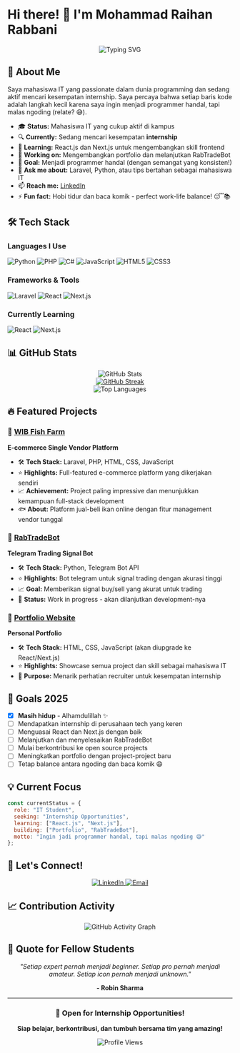 # Hi there! 👋 I'm Mohammad Raihan Rabbani

<div align="center">
  <img src="https://readme-typing-svg.herokuapp.com?font=Fira+Code&pause=1000&multicolor=true&center=true&vCenter=true&width=435&lines=Welcome+to+my+GitHub+profile!;IT+Student+%7C+Future+Developer;Looking+for+internship+opportunities;Building+cool+projects+with+passion!" alt="Typing SVG" />
</div>

## 🚀 About Me

Saya mahasiswa IT yang passionate dalam dunia programming dan sedang aktif mencari kesempatan internship. Saya percaya bahwa setiap baris kode adalah langkah kecil karena saya ingin menjadi programmer handal, tapi malas ngoding (relate? 😅).

- 🎓 **Status:** Mahasiswa IT yang cukup aktif di kampus
- 🔍 **Currently:** Sedang mencari kesempatan **internship**
- 🌱 **Learning:** React.js dan Next.js untuk mengembangkan skill frontend
- 💼 **Working on:** Mengembangkan portfolio dan melanjutkan RabTradeBot
- 🎯 **Goal:** Menjadi programmer handal (dengan semangat yang konsisten!)
- 💬 **Ask me about:** Laravel, Python, atau tips bertahan sebagai mahasiswa IT
- 📫 **Reach me:** [LinkedIn](https://www.linkedin.com/in/mohammadraihanrabbani/)
- ⚡ **Fun fact:** Hobi tidur dan baca komik - perfect work-life balance! 😴📚

## 🛠️ Tech Stack

### Languages I Use
![Python](https://img.shields.io/badge/Python-3776AB?style=for-the-badge&logo=python&logoColor=white)
![PHP](https://img.shields.io/badge/PHP-777BB4?style=for-the-badge&logo=php&logoColor=white)
![C#](https://img.shields.io/badge/C%23-239120?style=for-the-badge&logo=c-sharp&logoColor=white)
![JavaScript](https://img.shields.io/badge/JavaScript-F7DF1E?style=for-the-badge&logo=javascript&logoColor=black)
![HTML5](https://img.shields.io/badge/HTML5-E34F26?style=for-the-badge&logo=html5&logoColor=white)
![CSS3](https://img.shields.io/badge/CSS3-1572B6?style=for-the-badge&logo=css3&logoColor=white)

### Frameworks & Tools
![Laravel](https://img.shields.io/badge/Laravel-FF2D20?style=for-the-badge&logo=laravel&logoColor=white)
![React](https://img.shields.io/badge/React-20232A?style=for-the-badge&logo=react&logoColor=61DAFB)
![Next.js](https://img.shields.io/badge/Next.js-000000?style=for-the-badge&logo=next.js&logoColor=white)

### Currently Learning
![React](https://img.shields.io/badge/Learning-React-61DAFB?style=for-the-badge&logo=react&logoColor=white)
![Next.js](https://img.shields.io/badge/Learning-Next.js-000000?style=for-the-badge&logo=next.js&logoColor=white)

## 📊 GitHub Stats

<div align="center">
  <img src="https://github-readme-stats.vercel.app/api?username=rab781&show_icons=true&theme=tokyonight&hide_border=true" alt="GitHub Stats" />
</div>

<div align="center">
  <a href="https://git.io/streak-stats"><img src="https://streak-stats.demolab.com?user=rab781&theme=radical&hide_border=true" alt="GitHub Streak" /></a>
</div>

<div align="center">
  <img src="https://github-readme-stats.vercel.app/api/top-langs/?username=rab781&layout=compact&theme=tokyonight&hide_border=true" alt="Top Languages" />
</div>

## 🔥 Featured Projects

### 🌟 [WIB Fish Farm](https://github.com/rab781/wib-fish-farm)
**E-commerce Single Vendor Platform**
- 🛠 **Tech Stack:** Laravel, PHP, HTML, CSS, JavaScript
- ⭐ **Highlights:** Full-featured e-commerce platform yang dikerjakan sendiri
- 📈 **Achievement:** Project paling impressive dan menunjukkan kemampuan full-stack development
- 🐟 **About:** Platform jual-beli ikan online dengan fitur management vendor tunggal

### 🤖 [RabTradeBot](https://github.com/rab781/rabtradebot)
**Telegram Trading Signal Bot**
- 🛠 **Tech Stack:** Python, Telegram Bot API
- ⭐ **Highlights:** Bot telegram untuk signal trading dengan akurasi tinggi
- 📈 **Goal:** Memberikan signal buy/sell yang akurat untuk trading
- 🚧 **Status:** Work in progress - akan dilanjutkan development-nya

### 💼 [Portfolio Website](https://github.com/rab781/portfolio)
**Personal Portfolio**
- 🛠 **Tech Stack:** HTML, CSS, JavaScript (akan diupgrade ke React/Next.js)
- ⭐ **Highlights:** Showcase semua project dan skill sebagai mahasiswa IT
- 🎯 **Purpose:** Menarik perhatian recruiter untuk kesempatan internship

## 🎯 Goals 2025

- [x] **Masih hidup** - Alhamdulillah ✨
- [ ] Mendapatkan internship di perusahaan tech yang keren
- [ ] Menguasai React dan Next.js dengan baik
- [ ] Melanjutkan dan menyelesaikan RabTradeBot
- [ ] Mulai berkontribusi ke open source projects
- [ ] Meningkatkan portfolio dengan project-project baru
- [ ] Tetap balance antara ngoding dan baca komik 😄

## 💡 Current Focus

```javascript
const currentStatus = {
  role: "IT Student",
  seeking: "Internship Opportunities",
  learning: ["React.js", "Next.js"],
  building: ["Portfolio", "RabTradeBot"],
  motto: "Ingin jadi programmer handal, tapi malas ngoding 😅"
};
```

## 🤝 Let's Connect!

<div align="center">
  <a href="https://www.linkedin.com/in/mohammadraihanrabbani/" target="_blank">
    <img src="https://img.shields.io/badge/LinkedIn-0077B5?style=for-the-badge&logo=linkedin&logoColor=white" alt="LinkedIn" />
  </a>
  <a href="mailto:raihanrabbani199@gmail.com" target="_blank">
    <img src="https://img.shields.io/badge/Email-D14836?style=for-the-badge&logo=gmail&logoColor=white" alt="Email" />
  </a>
</div>

## 📈 Contribution Activity

<div align="center">
  <img src="https://github-readme-activity-graph.vercel.app/graph?username=rab781&theme=tokyo-night&hide_border=true" alt="GitHub Activity Graph" />
</div>

## 💭 Quote for Fellow Students

<div align="center">
  
  *"Setiap expert pernah menjadi beginner. Setiap pro pernah menjadi amateur. Setiap icon pernah menjadi unknown."*
  
  **- Robin Sharma**
  
</div>

---

<div align="center">
  
  ### 🚀 Open for Internship Opportunities!
  **Siap belajar, berkontribusi, dan tumbuh bersama tim yang amazing!**
  
  ![Profile Views](https://komarev.com/ghpvc/?username=rab781&color=brightgreen&style=flat-square)
  
</div>
